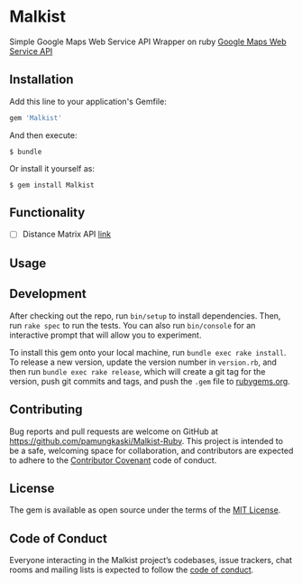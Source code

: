 # Malkist

Simple Google Maps Web Service API Wrapper on ruby [Google Maps Web Service API](https://developers.google.com/maps/documentation/)

## Installation

Add this line to your application's Gemfile:

```ruby
gem 'Malkist'
```

And then execute:

    $ bundle

Or install it yourself as:

    $ gem install Malkist

## Functionality

* [ ] Distance Matrix API [link](https://developers.google.com/maps/documentation/distance-matrix/intro)

## Usage


## Development

After checking out the repo, run `bin/setup` to install dependencies. Then, run `rake spec` to run the tests. You can also run `bin/console` for an interactive prompt that will allow you to experiment.

To install this gem onto your local machine, run `bundle exec rake install`. To release a new version, update the version number in `version.rb`, and then run `bundle exec rake release`, which will create a git tag for the version, push git commits and tags, and push the `.gem` file to [rubygems.org](https://rubygems.org).

## Contributing

Bug reports and pull requests are welcome on GitHub at https://github.com/pamungkaski/Malkist-Ruby. This project is intended to be a safe, welcoming space for collaboration, and contributors are expected to adhere to the [Contributor Covenant](http://contributor-covenant.org) code of conduct.

## License

The gem is available as open source under the terms of the [MIT License](https://opensource.org/licenses/MIT).

## Code of Conduct

Everyone interacting in the Malkist project’s codebases, issue trackers, chat rooms and mailing lists is expected to follow the [code of conduct](https://github.com/pamungkaski/Malkist-Ruby/blob/master/CODE_OF_CONDUCT.md).
